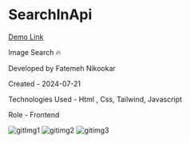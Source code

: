 # SearchInApi

 [Demo Link](https://nikmahla.github.io/SearchInApi/)

Image Search 🔥

Developed by Fatemeh Nikookar

Created - 2024-07-21

Technologies Used - Html , Css, Tailwind, Javascript

Role - Frontend

![gitImg1](https://github.com/user-attachments/assets/de6b1dc0-6c4c-463c-bff1-f776b628d42d)
![gitimg2](https://github.com/user-attachments/assets/8c14d3c4-89d1-47ea-b3b5-fedd4d4bcfb7)
![gitimg3](https://github.com/user-attachments/assets/641f1a6c-b21a-4ec3-827a-c94b8aeb1b1a)








